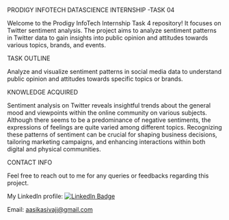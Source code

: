 PRODIGY INFOTECH DATASCIENCE INTERNSHIP -TASK 04

Welcome to the Prodigy InfoTech Internship Task 4 repository! It focuses on Twitter sentiment analysis. The project aims to analyze sentiment patterns in Twitter data to gain insights into public opinion and attitudes towards various topics, brands, and events.

TASK OUTLINE

Analyze and visualize sentiment patterns in social media data to understand public opinion and attitudes towards specific topics or brands.

KNOWLEDGE ACQUIRED

Sentiment analysis on Twitter reveals insightful trends about the general mood and viewpoints within the online community on various subjects. Although there seems to be a predominance of negative sentiments, the expressions of feelings are quite varied among different topics. Recognizing these patterns of sentiment can be crucial for shaping business decisions, tailoring marketing campaigns, and enhancing interactions within both digital and physical communities.

CONTACT INFO

Feel free to reach out to me for any queries or feedbacks regarding this project.

My LinkedIn profile: [![LinkedIn Badge](https://img.shields.io/badge/-AasikaEs-blue?style=flat-square&logo=Linkedin&logoColor=white&link=https://www.linkedin.com/in/aasikaes/)](https://www.linkedin.com/in/aasikaes/)


Email: aasikasivaji@gmail.com
